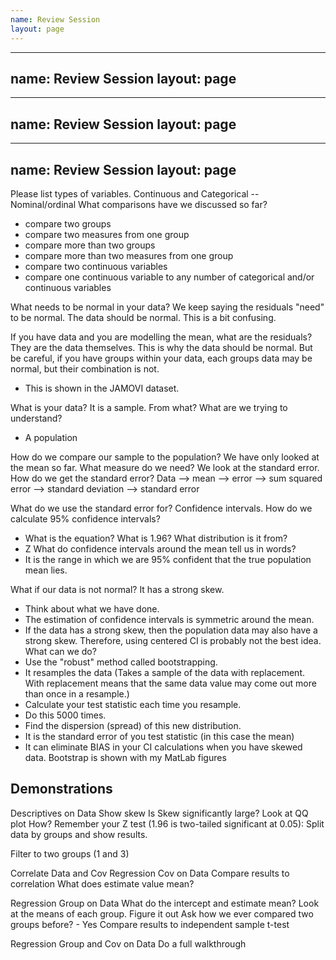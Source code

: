 ```yaml
---
name: Review Session
layout: page
---
```

---
name: Review Session
layout: page
---
---
name: Review Session
layout: page
---
---
name: Review Session
layout: page
---
Please list types of variables. Continuous and Categorical -- Nominal/ordinal
What comparisons have we discussed so far?
- compare two groups
- compare two measures from one group
- compare more than two groups
- compare more than two measures from one group
- compare two continuous variables
- compare one continuous variable to any number of categorical and/or continuous variables

What needs to be normal in your data?
We keep saying the residuals "need" to be normal. The data should be normal. This is a bit confusing.

If you have data and you are modelling the mean, what are the residuals? They are the data themselves. This is why the data should be normal. But be careful, if you have groups within your data, each groups data may be normal, but their combination is not. 
- This is shown in the JAMOVI dataset.

What is your data? It is a sample. From what? What are we trying to understand?
- A population

How do we compare our sample to the population? 
We have only looked at the mean so far. What measure do we need?
We look at the standard error. How do we get the standard error?
Data --> mean --> error --> sum squared error --> standard deviation --> standard error

What do we use the standard error for?
Confidence intervals.
How do we calculate 95% confidence intervals?
- What is the equation?
What is 1.96? What distribution is it from?
- Z
What do confidence intervals around the mean tell us in words?
- It is the range in which we are 95% confident that the true population mean lies.

What if our data is not normal? It has a strong skew.
- Think about what we have done. 
- The estimation of confidence intervals is symmetric around the mean.
- If the data has a strong skew, then the population data may also have a strong skew. Therefore, using centered CI is probably not the best idea.
What can we do?
- Use the "robust" method called bootstrapping.
- It resamples the data (Takes a sample of the data with replacement. With replacement means that the same data value may come out more than once in a resample.)
- Calculate your test statistic each time you resample.
- Do this 5000 times. 
- Find the dispersion (spread) of this new distribution.
- It is the standard error of you test statistic (in this case the mean)
- It can eliminate BIAS in your CI calculations when you have skewed data.
Bootstrap is shown with my MatLab figures
## Demonstrations
Descriptives on Data
Show skew
Is Skew significantly large?
Look at QQ plot
How? Remember your Z test (1.96 is two-tailed significant at 0.05):
Split data by groups and show results.

Filter to two groups (1 and 3)

Correlate Data and Cov
Regression Cov on Data
Compare results to correlation
What does estimate value mean?

Regression Group on Data
What do the intercept and estimate mean?
Look at the means of each group.
Figure it out
Ask how we ever compared two groups before? - Yes
Compare results to independent sample t-test

Regression Group and Cov on Data
Do a full walkthrough










